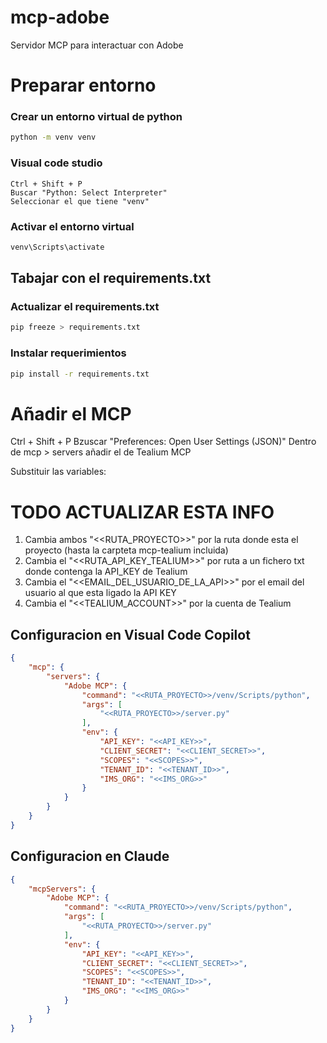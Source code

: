 # mcp-adobe
Servidor MCP para interactuar con Adobe

# Preparar entorno

### Crear un entorno virtual de python
```sh
python -m venv venv
```

### Visual code studio
    Ctrl + Shift + P
    Buscar "Python: Select Interpreter"
    Seleccionar el que tiene "venv"

### Activar el entorno virtual
```sh
venv\Scripts\activate
```

## Tabajar con el requirements.txt
### Actualizar el requirements.txt
```sh
pip freeze > requirements.txt
```

### Instalar requerimientos
```sh
pip install -r requirements.txt
```


# Añadir el MCP    
Ctrl + Shift + P
Bzuscar "Preferences: Open User Settings (JSON)"
Dentro de mcp > servers añadir el de Tealium MCP

Substituir las variables:
# TODO ACTUALIZAR ESTA INFO
1. Cambia ambos "<<RUTA_PROYECTO>>" por la ruta donde esta el proyecto  (hasta la carpteta mcp-tealium incluida)
2. Cambia el "<<RUTA_API_KEY_TEALIUM>>" por ruta a un fichero txt donde contenga la API_KEY de Tealium
3. Cambia el "<<EMAIL_DEL_USUARIO_DE_LA_API>>" por el email del usuario al que esta ligado la API KEY
4. Cambia el "<<TEALIUM_ACCOUNT>>" por la cuenta de Tealium

## Configuracion en Visual Code Copilot
```json
{
    "mcp": {        
        "servers": {
            "Adobe MCP": {
                "command": "<<RUTA_PROYECTO>>/venv/Scripts/python",
                "args": [
                    "<<RUTA_PROYECTO>>/server.py"
                ],
                "env": {
                    "API_KEY": "<<API_KEY>>",
                    "CLIENT_SECRET": "<<CLIENT_SECRET>>",
                    "SCOPES": "<<SCOPES>>",
                    "TENANT_ID": "<<TENANT_ID>>",
                    "IMS_ORG": "<<IMS_ORG>>"
                }
            }
        }
    }
}
```

## Configuracion en Claude

```json
{
    "mcpServers": {
        "Adobe MCP": {
            "command": "<<RUTA_PROYECTO>>/venv/Scripts/python",
            "args": [
                "<<RUTA_PROYECTO>>/server.py"
            ],
            "env": {
                "API_KEY": "<<API_KEY>>",
                "CLIENT_SECRET": "<<CLIENT_SECRET>>",
                "SCOPES": "<<SCOPES>>",
                "TENANT_ID": "<<TENANT_ID>>",
                "IMS_ORG": "<<IMS_ORG>>"
            }
        }
    }
}
```